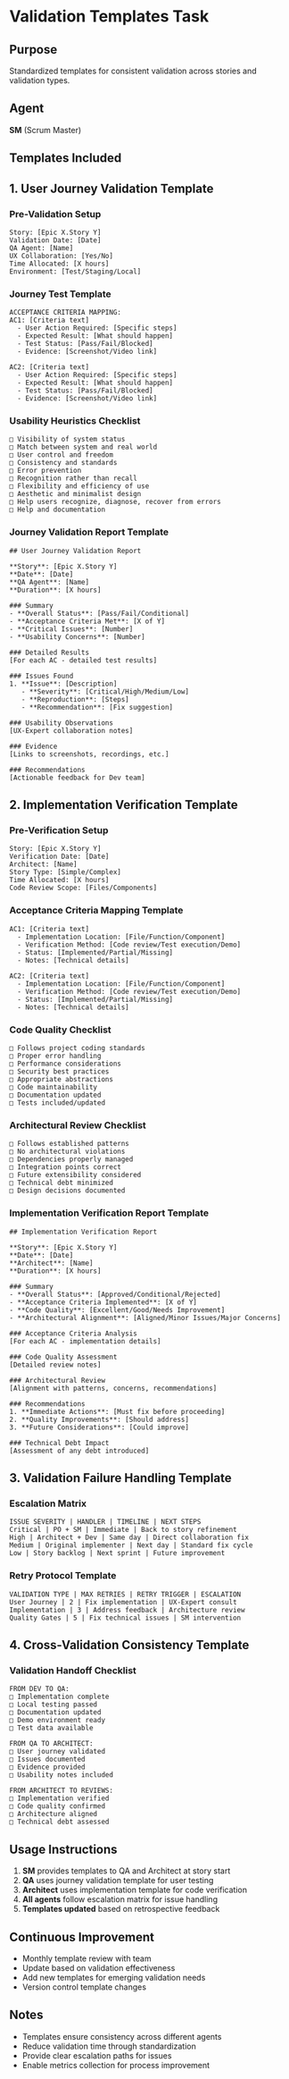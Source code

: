 # Validation Templates Task

## Purpose
Standardized templates for consistent validation across stories and validation types.

## Agent
**SM** (Scrum Master)

## Templates Included

## 1. User Journey Validation Template

### Pre-Validation Setup
```
Story: [Epic X.Story Y]
Validation Date: [Date]
QA Agent: [Name]
UX Collaboration: [Yes/No]
Time Allocated: [X hours]
Environment: [Test/Staging/Local]
```

### Journey Test Template
```
ACCEPTANCE CRITERIA MAPPING:
AC1: [Criteria text]
  - User Action Required: [Specific steps]
  - Expected Result: [What should happen]
  - Test Status: [Pass/Fail/Blocked]
  - Evidence: [Screenshot/Video link]

AC2: [Criteria text]
  - User Action Required: [Specific steps]
  - Expected Result: [What should happen]  
  - Test Status: [Pass/Fail/Blocked]
  - Evidence: [Screenshot/Video link]
```

### Usability Heuristics Checklist
```
□ Visibility of system status
□ Match between system and real world
□ User control and freedom
□ Consistency and standards
□ Error prevention
□ Recognition rather than recall
□ Flexibility and efficiency of use
□ Aesthetic and minimalist design
□ Help users recognize, diagnose, recover from errors
□ Help and documentation
```

### Journey Validation Report Template
```
## User Journey Validation Report

**Story**: [Epic X.Story Y]
**Date**: [Date]
**QA Agent**: [Name]
**Duration**: [X hours]

### Summary
- **Overall Status**: [Pass/Fail/Conditional]
- **Acceptance Criteria Met**: [X of Y]
- **Critical Issues**: [Number]
- **Usability Concerns**: [Number]

### Detailed Results
[For each AC - detailed test results]

### Issues Found
1. **Issue**: [Description]
   - **Severity**: [Critical/High/Medium/Low]
   - **Reproduction**: [Steps]
   - **Recommendation**: [Fix suggestion]

### Usability Observations
[UX-Expert collaboration notes]

### Evidence
[Links to screenshots, recordings, etc.]

### Recommendations
[Actionable feedback for Dev team]
```

## 2. Implementation Verification Template

### Pre-Verification Setup
```
Story: [Epic X.Story Y]
Verification Date: [Date]
Architect: [Name]
Story Type: [Simple/Complex]
Time Allocated: [X hours]
Code Review Scope: [Files/Components]
```

### Acceptance Criteria Mapping Template
```
AC1: [Criteria text]
  - Implementation Location: [File/Function/Component]
  - Verification Method: [Code review/Test execution/Demo]
  - Status: [Implemented/Partial/Missing]
  - Notes: [Technical details]

AC2: [Criteria text]
  - Implementation Location: [File/Function/Component]
  - Verification Method: [Code review/Test execution/Demo]
  - Status: [Implemented/Partial/Missing]
  - Notes: [Technical details]
```

### Code Quality Checklist
```
□ Follows project coding standards
□ Proper error handling
□ Performance considerations
□ Security best practices
□ Appropriate abstractions
□ Code maintainability
□ Documentation updated
□ Tests included/updated
```

### Architectural Review Checklist
```
□ Follows established patterns
□ No architectural violations
□ Dependencies properly managed
□ Integration points correct
□ Future extensibility considered
□ Technical debt minimized
□ Design decisions documented
```

### Implementation Verification Report Template
```
## Implementation Verification Report

**Story**: [Epic X.Story Y]
**Date**: [Date]
**Architect**: [Name]
**Duration**: [X hours]

### Summary
- **Overall Status**: [Approved/Conditional/Rejected]
- **Acceptance Criteria Implemented**: [X of Y]
- **Code Quality**: [Excellent/Good/Needs Improvement]
- **Architectural Alignment**: [Aligned/Minor Issues/Major Concerns]

### Acceptance Criteria Analysis
[For each AC - implementation details]

### Code Quality Assessment
[Detailed review notes]

### Architectural Review
[Alignment with patterns, concerns, recommendations]

### Recommendations
1. **Immediate Actions**: [Must fix before proceeding]
2. **Quality Improvements**: [Should address]
3. **Future Considerations**: [Could improve]

### Technical Debt Impact
[Assessment of any debt introduced]
```

## 3. Validation Failure Handling Template

### Escalation Matrix
```
ISSUE SEVERITY | HANDLER | TIMELINE | NEXT STEPS
Critical | PO + SM | Immediate | Back to story refinement
High | Architect + Dev | Same day | Direct collaboration fix
Medium | Original implementer | Next day | Standard fix cycle  
Low | Story backlog | Next sprint | Future improvement
```

### Retry Protocol Template
```
VALIDATION TYPE | MAX RETRIES | RETRY TRIGGER | ESCALATION
User Journey | 2 | Fix implementation | UX-Expert consult
Implementation | 3 | Address feedback | Architecture review
Quality Gates | 5 | Fix technical issues | SM intervention
```

## 4. Cross-Validation Consistency Template

### Validation Handoff Checklist
```
FROM DEV TO QA:
□ Implementation complete
□ Local testing passed
□ Documentation updated
□ Demo environment ready
□ Test data available

FROM QA TO ARCHITECT:
□ User journey validated
□ Issues documented
□ Evidence provided
□ Usability notes included

FROM ARCHITECT TO REVIEWS:
□ Implementation verified
□ Code quality confirmed
□ Architecture aligned
□ Technical debt assessed
```

## Usage Instructions

1. **SM** provides templates to QA and Architect at story start
2. **QA** uses journey validation template for user testing
3. **Architect** uses implementation template for code verification
4. **All agents** follow escalation matrix for issue handling
5. **Templates updated** based on retrospective feedback

## Continuous Improvement
- Monthly template review with team
- Update based on validation effectiveness
- Add new templates for emerging validation needs
- Version control template changes

## Notes
- Templates ensure consistency across different agents
- Reduce validation time through standardization
- Provide clear escalation paths for issues
- Enable metrics collection for process improvement